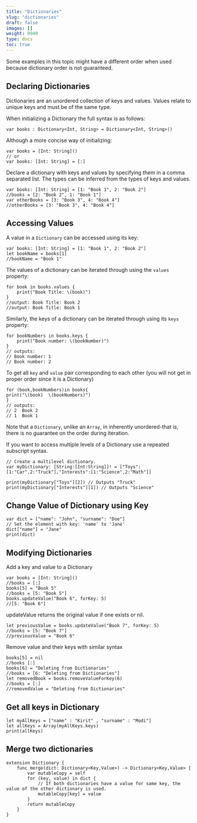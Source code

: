 ```yaml
---
title: "Dictionaries"
slug: "dictionaries"
draft: false
images: []
weight: 9940
type: docs
toc: true
---
```


Some examples in this topic might have a different order when used because dictionary order is not guaranteed.


## Declaring Dictionaries
Dictionaries are an unordered collection of keys and values. Values relate to unique keys and must be of the same type.

When initializing a Dictionary the full syntax is as follows:

    var books : Dictionary<Int, String> = Dictionary<Int, String>()

Although a more concise way of initializing:

    var books = [Int: String]()
    // or
    var books: [Int: String] = [:]
    
Declare a dictionary with keys and values by specifying them in a comma separated list. The types can be inferred from the types of keys and values.

    var books: [Int: String] = [1: "Book 1", 2: "Book 2"]
    //books = [2: "Book 2", 1: "Book 1"] 
    var otherBooks = [3: "Book 3", 4: "Book 4"]
    //otherBooks = [3: "Book 3", 4: "Book 4"]



## Accessing Values
A value in a `Dictionary` can be accessed using its key:

    var books: [Int: String] = [1: "Book 1", 2: "Book 2"]
    let bookName = books[1]
    //bookName = "Book 1"

The values of a dictionary can be iterated through using the `values` property:

    for book in books.values {
        print("Book Title: \(book)")
    }
    //output: Book Title: Book 2
    //output: Book Title: Book 1

Similarly, the keys of a dictionary can be iterated through using its `keys` property:

    for bookNumbers in books.keys {
        print("Book number: \(bookNumber)")
    }
    // outputs:
    // Book number: 1
    // Book number: 2

To get all `key` and `value` pair corresponding to each other (you will not get in proper order since it is a Dictionary)

    for (book,bookNumbers)in books{
    print("\(book)  \(bookNumbers)")
    }
    // outputs:
    // 2  Book 2
    // 1  Book 1

Note that a `Dictionary`, unlike an `Array`, in inherently unordered-that is, there is no guarantee on the order during iteration.

If you want to access multiple levels of a Dictionary use a repeated subscript syntax.

    // Create a multilevel dictionary.
    var myDictionary: [String:[Int:String]]! = ["Toys":[1:"Car",2:"Truck"],"Interests":[1:"Science",2:"Math"]]
    
    print(myDictionary["Toys"][2]) // Outputs "Truck"
    print(myDictionary["Interests"][1]) // Outputs "Science"

## Change Value of Dictionary using Key
    var dict = ["name": "John", "surname": "Doe"]
    // Set the element with key: 'name' to 'Jane'
    dict["name"] = "Jane"
    print(dict)

## Modifying Dictionaries
Add a key and value to a Dictionary

    var books = [Int: String]()
    //books = [:]
    books[5] = "Book 5"
    //books = [5: "Book 5"]
    books.updateValue("Book 6", forKey: 5)
    //[5: "Book 6"]

updateValue returns the original value if one exists or nil.

    let previousValue = books.updateValue("Book 7", forKey: 5)
    //books = [5: "Book 7"]
    //previousValue = "Book 6"
Remove value and their keys with similar syntax

    books[5] = nil
    //books [:]
    books[6] = "Deleting from Dictionaries"
    //books = [6: "Deleting from Dictionaries"]
    let removedBook = books.removeValueForKey(6)
    //books = [:]
    //removedValue = "Deleting from Dictionaries"

## Get all keys in Dictionary
    let myAllKeys = ["name" : "Kirit" , "surname" : "Modi"]
    let allKeys = Array(myAllKeys.keys)
    print(allKeys)

## Merge two dictionaries
    extension Dictionary {
        func merge(dict: Dictionary<Key,Value>) -> Dictionary<Key,Value> {
            var mutableCopy = self
            for (key, value) in dict {
                // If both dictionaries have a value for same key, the value of the other dictionary is used.
                mutableCopy[key] = value
            }
            return mutableCopy
        }
    }

